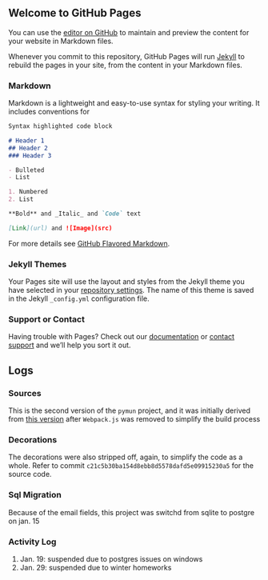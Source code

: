 ## Welcome to GitHub Pages

You can use the [editor on GitHub](https://github.com/crimsonpython24/pymun/edit/master/README.md) to maintain and preview the content for your website in Markdown files.

Whenever you commit to this repository, GitHub Pages will run [Jekyll](https://jekyllrb.com/) to rebuild the pages in your site, from the content in your Markdown files.

### Markdown

Markdown is a lightweight and easy-to-use syntax for styling your writing. It includes conventions for

```markdown
Syntax highlighted code block

# Header 1
## Header 2
### Header 3

- Bulleted
- List

1. Numbered
2. List

**Bold** and _Italic_ and `Code` text

[Link](url) and ![Image](src)
```

For more details see [GitHub Flavored Markdown](https://guides.github.com/features/mastering-markdown/).

### Jekyll Themes

Your Pages site will use the layout and styles from the Jekyll theme you have selected in your [repository settings](https://github.com/crimsonpython24/pymun/settings). The name of this theme is saved in the Jekyll `_config.yml` configuration file.

### Support or Contact

Having trouble with Pages? Check out our [documentation](https://help.github.com/categories/github-pages-basics/) or [contact support](https://github.com/contact) and we’ll help you sort it out.

## Logs

### Sources

This is the second version of the `pymun` project, and it was initially derived from [this version](https://github.com/crimsonpython24/pymun-webpack-legacy) after `Webpack.js` was removed to simplify the build process

### Decorations

The decorations were also stripped off, again, to simplify the code as a whole. Refer to commit `c21c5b30ba154d8ebb8d5578dafd5e09915230a5` for the source code.

### Sql Migration

Because of the email fields, this project was switchd from sqlite to postgre on jan. 15

### Activity Log
  1. Jan. 19: suspended due to postgres issues on windows
  2. Jan. 29: suspended due to winter homeworks